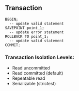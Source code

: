 Transaction
-

````
BEGIN;
  -- update valid statement
SAVEPOINT point_1;
  -- update error statement
ROLLBACK TO point_1;
  -- update valid statement
COMMIT;
````

### Transaction Isolation Levels:

* Read uncommitted
* Read committed (default)
* Repeatable read
* Serializable (strictest)
